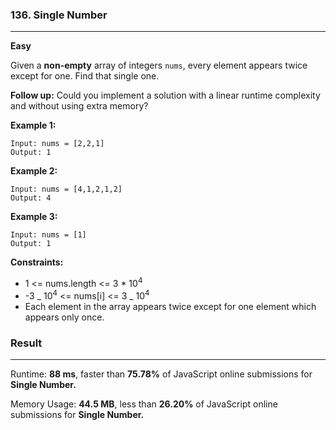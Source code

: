 ### 136. Single Number

---

**Easy**

Given a **non-empty** array of integers `nums`, every element appears twice except for one. Find that single one.

**Follow up:** Could you implement a solution with a linear runtime complexity and without using extra memory?

**Example 1:**

```
Input: nums = [2,2,1]
Output: 1
```

**Example 2:**

```
Input: nums = [4,1,2,1,2]
Output: 4
```

**Example 3:**

```
Input: nums = [1]
Output: 1
```

**Constraints:**

- 1 <= nums.length <= 3 \* 10<sup>4</sup>
- -3 _ 10<sup>4</sup> <= nums[i] <= 3 _ 10<sup>4</sup>
- Each element in the array appears twice except for one element which appears only once.

### Result

---

Runtime: **88 ms**, faster than **75.78%** of JavaScript online submissions for **Single Number.**

Memory Usage: **44.5 MB**, less than **26.20%** of JavaScript online submissions for **Single Number.**
